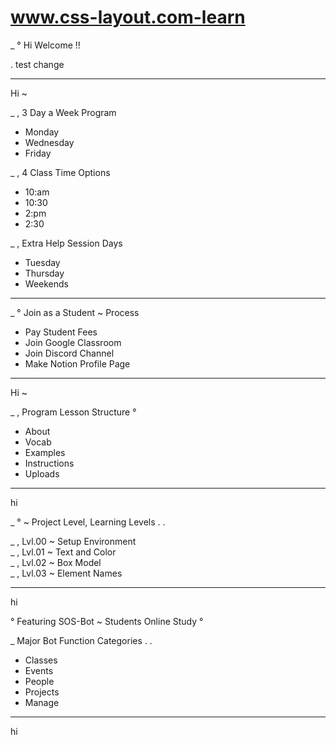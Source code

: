 # www.css-layout.com-learn

_ ° Hi Welcome !!

. test change

---

Hi ~

_ , 3 Day a Week Program 

+ Monday
+ Wednesday 
+ Friday


_ , 4 Class Time Options 

+ 10:am 
+ 10:30 
+ 2:pm 
+ 2:30


_ , Extra Help Session Days 

+ Tuesday
+ Thursday
+ Weekends

---

_ ° Join as a Student ~ Process

+ Pay Student Fees
+ Join Google Classroom
+ Join Discord Channel
+ Make Notion Profile Page


---
Hi ~

_ , Program Lesson Structure °

+ About
+ Vocab
+ Examples
+ Instructions
+ Uploads

---

hi

_ ° ~ Project Level, Learning Levels . .


_ , Lvl.00 ~ Setup Environment \
_ , Lvl.01 ~ Text and Color \
_ , Lvl.02 ~ Box Model \
_ , Lvl.03 ~ Element Names 


---


hi

° Featuring SOS-Bot ~ Students Online Study °


_ Major Bot Function Categories . .

+ Classes
+ Events
+ People
+ Projects
+ Manage


---

hi



